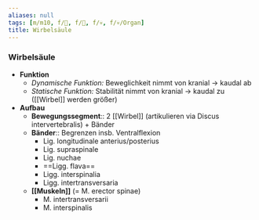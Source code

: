 ```yaml
---
aliases: null
tags: [m/m10, f/🦴, f/🧠, f/💀, f/💀/Organ]
title: Wirbelsäule
---
```

### Wirbelsäule
- **Funktion**
	- *Dynamische Funktion:* Beweglichkeit nimmt von kranial → kaudal ab
	- *Statische Funktion:* Stabilität nimmt von kranial → kaudal zu ([[Wirbel]] werden größer)
- **Aufbau**
	- **Bewegungssegment**:: 2 [[Wirbel]] (artikulieren via Discus intervertebralis) + Bänder
	- **Bänder**:: Begrenzen insb. Ventralflexion
		- Lig. longitudinale anterius/posterius
		- Lig. supraspinale
		- Lig. nuchae
		- ==Ligg. flava==
		- Ligg. interspinalia
		- Ligg. intertransversaria
	- **[[Muskeln]]** (= M. erector spinae)
		- M. intertransversarii
		- M. interspinalis